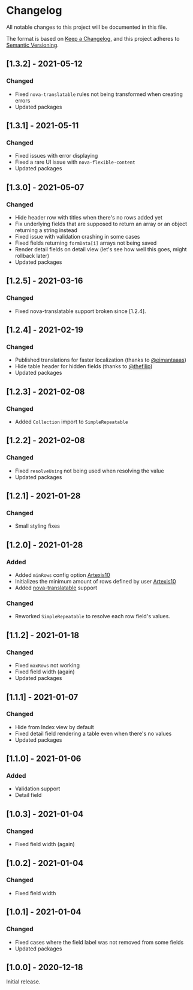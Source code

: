 # Changelog

All notable changes to this project will be documented in this file.

The format is based on [Keep a Changelog](https://keepachangelog.com/en/1.0.0/),
and this project adheres to [Semantic Versioning](https://semver.org/spec/v2.0.0.html).

## [1.3.2] - 2021-05-12

### Changed

- Fixed `nova-translatable` rules not being transformed when creating errors
- Updated packages

## [1.3.1] - 2021-05-11

### Changed

- Fixed issues with error displaying
- Fixed a rare UI issue with `nova-flexible-content`
- Updated packages

## [1.3.0] - 2021-05-07

### Changed

- Hide header row with titles when there's no rows added yet
- Fix underlying fields that are supposed to return an array or an object returning a string instead
- Fixed issue with validation crashing in some cases
- Fixed fields returning `formData[i]` arrays not being saved
- Render detail fields on detail view (let's see how well this goes, might rollback later)
- Updated packages

## [1.2.5] - 2021-03-16

### Changed

- Fixed nova-translatable support broken since [1.2.4].

## [1.2.4] - 2021-02-19

### Changed

- Published translations for faster localization (thanks to [@eimantaaas](https://github.com/eimantaaas))
- Hide table header for hidden fields (thanks to [@thefilip](https://github.com/thefilip))
- Updated packages

## [1.2.3] - 2021-02-08

### Changed

- Added `Collection` import to `SimpleRepeatable`

## [1.2.2] - 2021-02-08

### Changed

- Fixed `resolveUsing` not being used when resolving the value
- Updated packages

## [1.2.1] - 2021-01-28

### Changed

- Small styling fixes

## [1.2.0] - 2021-01-28

### Added

- Added `minRows` config option [Artexis10](https://github.com/Artexis10)
- Initializes the minimum amount of rows defined by user [Artexis10](https://github.com/Artexis10)
- Added [nova-translatable](https://github.com/optimistdigital/nova-translatable) support

### Changed

- Reworked `SimpleRepeatable` to resolve each row field's values.

## [1.1.2] - 2021-01-18

### Changed

- Fixed `maxRows` not working
- Fixed field width (again)
- Updated packages

## [1.1.1] - 2021-01-07

### Changed

- Hide from Index view by default
- Fixed detail field rendering a table even when there's no values
- Updated packages

## [1.1.0] - 2021-01-06

### Added

- Validation support
- Detail field

## [1.0.3] - 2021-01-04

### Changed

- Fixed field width (again)

## [1.0.2] - 2021-01-04

### Changed

- Fixed field width

## [1.0.1] - 2021-01-04

### Changed

- Fixed cases where the field label was not removed from some fields
- Updated packages

## [1.0.0] - 2020-12-18

Initial release.
